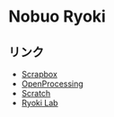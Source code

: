 # Nobuo Ryoki

## リンク
- [Scrapbox](https://scrapbox.io/ryokilab/)
- [OpenProcessing](https://openprocessing.org/user/128336/)
- [Scratch](https://scratch.mit.edu/users/nr01/)
- [Ryoki Lab](http://www.ryoki.jp/)
